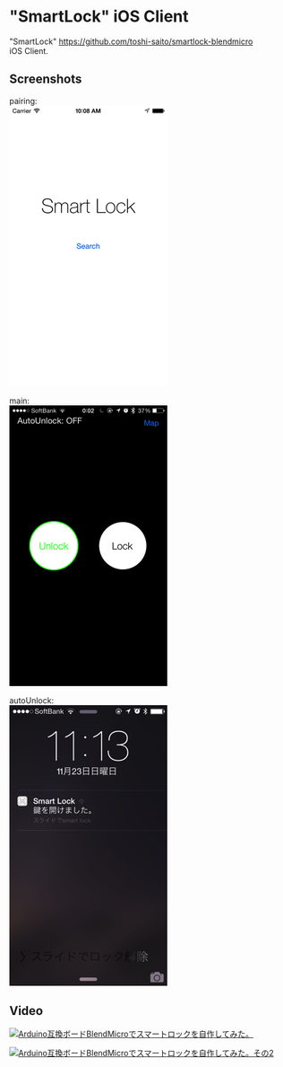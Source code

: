 # "SmartLock" iOS Client

"SmartLock" https://github.com/toshi-saito/smartlock-blendmicro  
iOS Client.

## Screenshots

pairing:  
![](img/top.jpg)

main:  
![](img/main.jpg)

autoUnlock:  
![](img/auto-unlock.jpg)

## Video
[![Arduino互換ボードBlendMicroでスマートロックを自作してみた。](http://img.youtube.com/vi/r_P2eok-eCo/0.jpg)](http://www.youtube.com/watch?v=r_P2eok-eCo)  

[![Arduino互換ボードBlendMicroでスマートロックを自作してみた。その2](http://img.youtube.com/vi/pR7_fCwM83g/0.jpg)](http://www.youtube.com/watch?v=pR7_fCwM83g)
